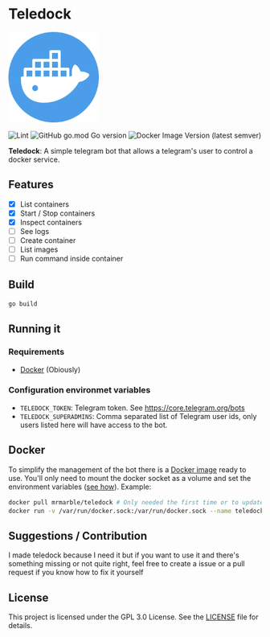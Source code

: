 # Teledock
<img src="assets/teledcock.png" width="180">

![Lint](https://github.com/MrMarble/teledock/workflows/Lint/badge.svg?branch=master&event=push)
![GitHub go.mod Go version](https://img.shields.io/github/go-mod/go-version/mrmarble/teledock)
![Docker Image Version (latest semver)](https://img.shields.io/docker/v/mrmarble/teledock?sort=semver)

**Teledock**: A simple telegram bot that allows a telegram's user to control a docker service.

## Features

- [x] List containers
- [x] Start / Stop containers
- [x] Inspect containers
- [ ] See logs
- [ ] Create container
- [ ] List images
- [ ] Run command inside container

## Build

```bash
go build
```

## Running it

### Requirements

- [Docker](https://docker.com) (Obiously)

### Configuration environmet variables

- `TELEDOCK_TOKEN`: Telegram token. See https://core.telegram.org/bots
- `TELEDOCK_SUPERADMINS`: Comma separated list of Telegram user ids, only users listed here will have access to the bot.

## Docker

To simplify the management of the bot there is a [Docker image](https://hub.docker.com/r/mrmarble/teledock) ready to use. You'll only need to mount the docker socket as a volume and set the environment variables ([see how](https://docs.docker.com/engine/reference/commandline/run/#set-environment-variables--e---env---env-file)). Example:
```bash
docker pull mrmarble/teledock # Only needed the first time or to update
docker run -v /var/run/docker.sock:/var/run/docker.sock --name teledock --env-file=config.env mrmarble/teledock
```

## Suggestions / Contribution

I made teledock because I need it but if you want to use it and there's something missing or not quite right, feel free to create a issue or a pull request if you know how to fix it yourself


## License

This project is licensed under the GPL 3.0 License. See the [LICENSE](LICENSE)
file for details.